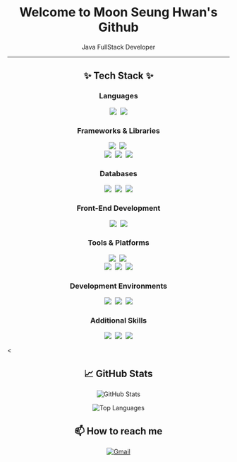 <h1 align="center">Welcome to Moon Seung Hwan's Github</h1>
<p align="center">
  Java FullStack Developer
</p>
<hr>
<h2 align="center">✨ Tech Stack ✨</h2>
<h3 align="center">Languages</h3>
<p align="center">
  <img src="https://img.shields.io/badge/java-%23ED8B00.svg?style=for-the-badge&logo=openjdk&logoColor=white"/>&nbsp
  <img src="https://img.shields.io/badge/-JavaScript-F7DF1E?style=for-the-badge&logo=javascript&logoColor=black"/>
</p>
<h3 align="center">Frameworks & Libraries</h3>
<p align="center">
  <img src="https://img.shields.io/badge/spring-%236DB33F.svg?style=for-the-badge&logo=spring&logoColor=white"/>&nbsp
  <img src="https://img.shields.io/badge/-Node.js-339933?style=for-the-badge&logo=node.js&logoColor=white"/>&nbsp
  <br>
  <img src="https://img.shields.io/badge/-React-61DAFB?style=for-the-badge&logo=react&logoColor=black"/>&nbsp
  <img src="https://img.shields.io/badge/jquery-%230769AD.svg?style=for-the-badge&logo=jquery&logoColor=white"/>&nbsp
  <img src="https://img.shields.io/badge/Thymeleaf-%23005C0F.svg?style=for-the-badge&logo=Thymeleaf&logoColor=white"/>
</p>
<h3 align="center">Databases</h3>
<p align="center">
  <img src="https://img.shields.io/badge/MariaDB-003545?style=for-the-badge&logo=mariadb&logoColor=white"/>&nbsp
  <img src="https://img.shields.io/badge/mysql-4479A1.svg?style=for-the-badge&logo=mysql&logoColor=white"/>&nbsp
  <img src="https://img.shields.io/badge/Oracle-F80000?style=for-the-badge&logo=oracle&logoColor=white"/>
</p>
<h3 align="center">Front-End Development</h3>
<p align="center">
  <img src="https://img.shields.io/badge/-HTML5-E34F26?style=for-the-badge&logo=html5&logoColor=white"/>&nbsp
  <img src="https://img.shields.io/badge/-CSS3-1572B6?style=for-the-badge&logo=css3"/>
</p>
<h3 align="center">Tools & Platforms</h3>
<p align="center">
  <img src="https://img.shields.io/badge/docker-%230db7ed.svg?style=for-the-badge&logo=docker&logoColor=white"/>&nbsp
  <img src="https://img.shields.io/badge/AWS-%23FF9900.svg?style=for-the-badge&logo=amazon-aws&logoColor=white"/>&nbsp
  <br>
  <img src="https://img.shields.io/badge/-Git-F05032?style=for-the-badge&logo=git&logoColor=white"/>&nbsp
  <img src="https://img.shields.io/badge/-GitHub-181717?style=for-the-badge&logo=github"/>&nbsp
  <img src="https://img.shields.io/badge/Notion-%23000000.svg?style=for-the-badge&logo=notion&logoColor=white"/>
</p>
<h3 align="center">Development Environments</h3>
<p align="center">
  <img src="https://img.shields.io/badge/Eclipse-FE7A16.svg?style=for-the-badge&logo=Eclipse&logoColor=white"/>&nbsp
  <img src="https://img.shields.io/badge/IntelliJIDEA-000000.svg?style=for-the-badge&logo=intellij-idea&logoColor=white"/>&nbsp
  <img src="https://img.shields.io/badge/Visual%20Studio%20Code-0078d7.svg?style=for-the-badge&logo=visual-studio-code&logoColor=white"/>
</p>
<h3 align="center">Additional Skills</h3>
<p align="center">
  <img src="https://img.shields.io/badge/JWT-black?style=for-the-badge&logo=JSON%20web%20tokens"/>&nbsp
  <img src="https://img.shields.io/badge/redux-%23593d88.svg?style=for-the-badge&logo=redux&logoColor=white"/>&nbsp
  <img src="https://img.shields.io/badge/Socket.io-black?style=for-the-badge&logo=socket.io&badgeColor=010101"/>
</p>
<<h2 align="center">📈 GitHub Stats</h2>
<p align="center">
  <img src="https://github-readme-stats.vercel.app/api?username=MoonSHD&show_icons=true&theme=radical&v=1" alt="GitHub Stats"/>
</p>
<p align="center">
  <img src="https://github-readme-stats.vercel.app/api/top-langs/?username=MoonSHD&layout=compact&langs_count=5" alt="Top Languages"/>
</p>
<h2 align="center">📫 How to reach me</h2>
<p align="center">
  <a href="mailto:kevin450@naver.com">
    <img src="https://img.shields.io/badge/-Gmail-D14836?style=flat-square&logo=Gmail&logoColor=white" alt="Gmail"/>
  </a>
</p>
